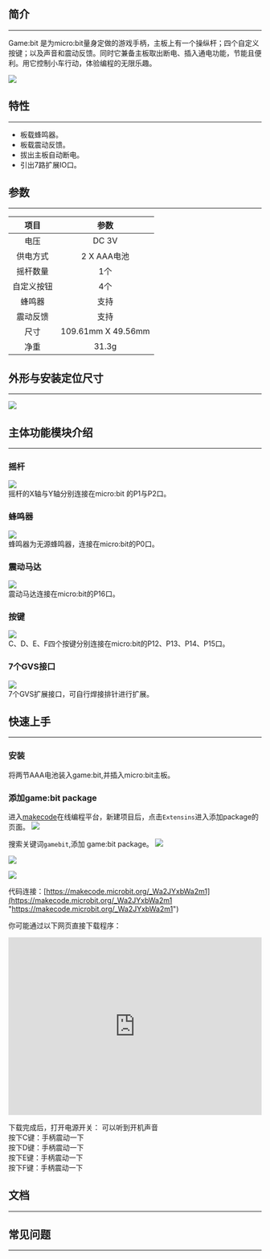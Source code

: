 ## 简介
---
Game:bit 是为micro:bit量身定做的游戏手柄，主板上有一个操纵杆；四个自定义按键；以及声音和震动反馈。同时它兼备主板取出断电、插入通电功能，节能且便利。用它控制小车行动，体验编程的无限乐趣。

![](https://i.imgur.com/XRAYD5N.jpg)  

## 特性
---
- 板载蜂鸣器。
- 板载震动反馈。
- 拔出主板自动断电。
- 引出7路扩展IO口。

## 参数
---
|项目|参数|
|:-:|:-:|
|电压|DC 3V|
|供电方式|2 X AAA电池|
|摇杆数量|1个|
|自定义按钮|4个|
|蜂鸣器|支持|
|震动反馈|支持|
|尺寸|109.61mm X 49.56mm|
|净重|31.3g|

## 外形与安装定位尺寸
---

![](https://i.imgur.com/cEMB6uA.png)  

## 主体功能模块介绍
---
### 摇杆   
![](https://i.imgur.com/16Na1x6.png)  
摇杆的X轴与Y轴分别连接在micro:bit 的P1与P2口。

### 蜂鸣器   
![](https://i.imgur.com/NZOy696.png)  
蜂鸣器为无源蜂鸣器，连接在micro:bit的P0口。

### 震动马达  
![](https://i.imgur.com/3wVSHD5.png)  
震动马达连接在micro:bit的P16口。

### 按键  
![](https://i.imgur.com/b1wuw5f.png)  
C、D、E、F四个按键分别连接在micro:bit的P12、P13、P14、P15口。

### 7个GVS接口  
![](https://i.imgur.com/JZshFRv.png)  
7个GVS扩展接口，可自行焊接排针进行扩展。

## 快速上手
---
### 安装
将两节AAA电池装入game:bit,并插入micro:bit主板。

### 添加game:bit package
进入[makecode](https://makecode.microbit.org/)在线编程平台，新建项目后，点击`Extensins`进入添加package的页面。
![](https://i.imgur.com/OEhaqWr.png)  

搜索关键词`gamebit`,添加 game:bit package。
![](https://i.imgur.com/Th0J0D4.png)  

![](https://i.imgur.com/8Cts0YA.png)  


![](https://i.imgur.com/F02lFh7.png)  

代码连接：[https://makecode.microbit.org/_Wa2JYxbWa2m1](https://makecode.microbit.org/_Wa2JYxbWa2m1 "https://makecode.microbit.org/_Wa2JYxbWa2m1")

你可能通过以下网页直接下载程序：

<div style="position:relative;height:0;padding-bottom:70%;overflow:hidden;"><iframe style="position:absolute;top:0;left:0;width:100%;height:100%;" src="https://makecode.microbit.org/#pub:_U8g12ia1PE6g" frameborder="0" sandbox="allow-popups allow-forms allow-scripts allow-same-origin"></iframe></div>

下载完成后，打开电源开关：
可以听到开机声音  
按下C键：手柄震动一下  
按下D键：手柄震动一下  
按下E键：手柄震动一下  
按下F键：手柄震动一下  

## 文档
---

## 常见问题
---





